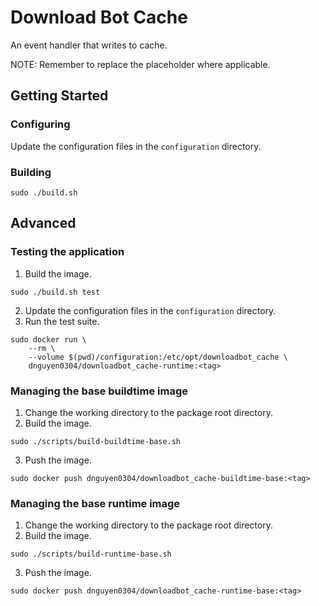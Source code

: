 # Download Bot Cache
An event handler that writes to cache.

NOTE: Remember to replace the <tag> placeholder where applicable.

## Getting Started
### Configuring
Update the configuration files in the `configuration` directory.

### Building
```
sudo ./build.sh
```

## Advanced
### Testing the application
1. Build the image.
```
sudo ./build.sh test
```
2. Update the configuration files in the `configuration` directory.
3. Run the test suite.
```
sudo docker run \
    --rm \
    --volume $(pwd)/configuration:/etc/opt/downloadbot_cache \
    dnguyen0304/downloadbot_cache-runtime:<tag>
```

### Managing the base buildtime image
1. Change the working directory to the package root directory.
2. Build the image.
```
sudo ./scripts/build-buildtime-base.sh
```
3. Push the image.
```
sudo docker push dnguyen0304/downloadbot_cache-buildtime-base:<tag>
```

### Managing the base runtime image
1. Change the working directory to the package root directory.
2. Build the image.
```
sudo ./scripts/build-runtime-base.sh
```
3. Push the image.
```
sudo docker push dnguyen0304/downloadbot_cache-runtime-base:<tag>
```
